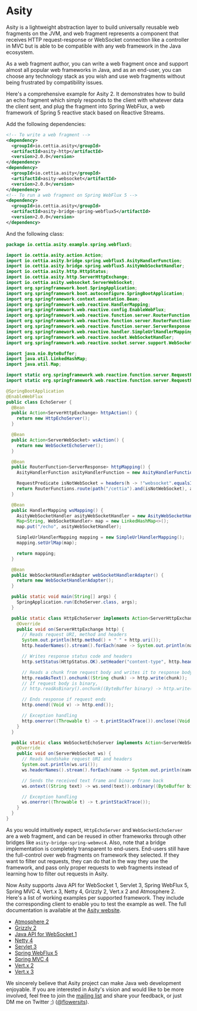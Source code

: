 # Asity

Asity is a lightweight abstraction layer to build universally reusable web fragments on the JVM, and web fragment represents a component that receives HTTP request-response or WebSocket connection like a controller in MVC but is able to be compatible with any web framework in the Java ecosystem.

As a web fragment author, you can write a web fragment once and support almost all popular web frameworks in Java, and as an end-user, you can choose any technology stack as you wish and use web fragments without being frustrated by compatibility issues.

Here's a comprehensive example for Asity 2. It demonstrates how to build an echo fragment which simply responds to the client with whatever data the client sent, and plug the fragment into Spring WebFlux, a web framework of Spring 5 reactive stack based on Reactive Streams.

Add the following dependencies:

```xml
<!-- To write a web fragment -->
<dependency>
  <groupId>io.cettia.asity</groupId>
  <artifactId>asity-http</artifactId>
  <version>2.0.0</version>
</dependency>
<dependency>
  <groupId>io.cettia.asity</groupId>
  <artifactId>asity-websocket</artifactId>
  <version>2.0.0</version>
</dependency>
<!-- To run a web fragment on Spring WebFlux 5 -->
<dependency>
  <groupId>io.cettia.asity</groupId>
  <artifactId>asity-bridge-spring-webflux5</artifactId>
  <version>2.0.0</version>
</dependency>
```

And the following class:

```java
package io.cettia.asity.example.spring.webflux5;

import io.cettia.asity.action.Action;
import io.cettia.asity.bridge.spring.webflux5.AsityHandlerFunction;
import io.cettia.asity.bridge.spring.webflux5.AsityWebSocketHandler;
import io.cettia.asity.http.HttpStatus;
import io.cettia.asity.http.ServerHttpExchange;
import io.cettia.asity.websocket.ServerWebSocket;
import org.springframework.boot.SpringApplication;
import org.springframework.boot.autoconfigure.SpringBootApplication;
import org.springframework.context.annotation.Bean;
import org.springframework.web.reactive.HandlerMapping;
import org.springframework.web.reactive.config.EnableWebFlux;
import org.springframework.web.reactive.function.server.RouterFunction;
import org.springframework.web.reactive.function.server.RouterFunctions;
import org.springframework.web.reactive.function.server.ServerResponse;
import org.springframework.web.reactive.handler.SimpleUrlHandlerMapping;
import org.springframework.web.reactive.socket.WebSocketHandler;
import org.springframework.web.reactive.socket.server.support.WebSocketHandlerAdapter;

import java.nio.ByteBuffer;
import java.util.LinkedHashMap;
import java.util.Map;

import static org.springframework.web.reactive.function.server.RequestPredicates.headers;
import static org.springframework.web.reactive.function.server.RequestPredicates.path;

@SpringBootApplication
@EnableWebFlux
public class EchoServer {
  @Bean
  public Action<ServerHttpExchange> httpAction() {
    return new HttpEchoServer();
  }

  @Bean
  public Action<ServerWebSocket> wsAction() {
    return new WebSocketEchoServer();
  }

  @Bean
  public RouterFunction<ServerResponse> httpMapping() {
    AsityHandlerFunction asityHandlerFunction = new AsityHandlerFunction().onhttp(httpAction());

    RequestPredicate isNotWebSocket = headers(h -> !"websocket".equalsIgnoreCase(h.asHttpHeaders().getUpgrade()));
    return RouterFunctions.route(path("/cettia").and(isNotWebSocket), asityHandlerFunction);
  }

  @Bean
  public HandlerMapping wsMapping() {
    AsityWebSocketHandler asityWebSocketHandler = new AsityWebSocketHandler().onwebsocket(wsAction());
    Map<String, WebSocketHandler> map = new LinkedHashMap<>();
    map.put("/echo", asityWebSocketHandler);

    SimpleUrlHandlerMapping mapping = new SimpleUrlHandlerMapping();
    mapping.setUrlMap(map);

    return mapping;
  }

  @Bean
  public WebSocketHandlerAdapter webSocketHandlerAdapter() {
    return new WebSocketHandlerAdapter();
  }

  public static void main(String[] args) {
    SpringApplication.run(EchoServer.class, args);
  }

  public static class HttpEchoServer implements Action<ServerHttpExchange> {
    @Override
    public void on(ServerHttpExchange http) {
      // Reads request URI, method and headers
      System.out.println(http.method() + " " + http.uri());
      http.headerNames().stream().forEach(name -> System.out.println(name + ": " + String.join(", ", http.headers(name))));

      // Writes response status code and headers
      http.setStatus(HttpStatus.OK).setHeader("content-type", http.header("content-type"));

      // Reads a chunk from request body and writes it to response body
      http.readAsText().onchunk((String chunk) -> http.write(chunk));
      // If request body is binary,
      // http.readAsBinary().onchunk((ByteBuffer binary) -> http.write(binary));

      // Ends response if request ends
      http.onend((Void v) -> http.end());

      // Exception handling
      http.onerror((Throwable t) -> t.printStackTrace()).onclose((Void v) -> System.out.println("disconnected"));
    }
  }

  public static class WebSocketEchoServer implements Action<ServerWebSocket> {
    @Override
    public void on(ServerWebSocket ws) {
      // Reads handshake request URI and headers
      System.out.println(ws.uri());
      ws.headerNames().stream().forEach(name -> System.out.println(name + ": " + String.join(", ", ws.headers(name))));

      // Sends the received text frame and binary frame back
      ws.ontext((String text) -> ws.send(text)).onbinary((ByteBuffer binary) -> ws.send(binary));

      // Exception handling
      ws.onerror((Throwable t) -> t.printStackTrace());
    }
  }
}
```

As you would intuitively expect, `HttpEchoServer` and `WebSocketEchoServer` are a web fragment, and can be reused in other frameworks through other bridges like `asity-bridge-spring-webmvc4`. Also, note that a bridge implementation is completely transparent to end-users. End-users still have the full-control over web fragments on framework they selected. If they want to filter out requests, they can do that in the way they use the framework, and pass only proper requests to web fragments instead of learning how to filter out requests in Asity.

Now Asity supports Java API for WebSocket 1, Servlet 3, Spring WebFlux 5, Spring MVC 4, Vert.x 3, Netty 4, Grizzly 2,
 Vert.x 2 and Atmosphere 2. Here's a list of working examples per supported framework. They include the corresponding
  client to enable you to test the example as well. The full documentation is available at the [Asity website](http://asity.cettia.io).

- [Atmosphere 2](https://github.com/cettia/asity/tree/master/example-atmosphere2)
- [Grizzly 2](https://github.com/cettia/asity/tree/master/example-grizzly2)
- [Java API for WebSocket 1](https://github.com/cettia/asity/tree/master/example-jwa1)
- [Netty 4](https://github.com/cettia/asity/tree/master/example-netty4)
- [Servlet 3](https://github.com/cettia/asity/tree/master/example-servlet3)
- [Spring WebFlux 5](https://github.com/cettia/asity/tree/master/example-spring-webflux5)
- [Spring MVC 4](https://github.com/cettia/asity/tree/master/example-spring-webmvc4)
- [Vert.x 2](https://github.com/cettia/asity/tree/master/example-vertx2)
- [Vert.x 3](https://github.com/cettia/asity/tree/master/example-vertx3)

We sincerely believe that Asity project can make Java web development enjoyable. If you are interested in Asity's vision and would like to be more involved, feel free to join the [mailing list](http://groups.google.com/group/cettia) and share your feedback, or just DM me on Twitter ;) ([@flowersits](https://twitter.com/flowersits)).
